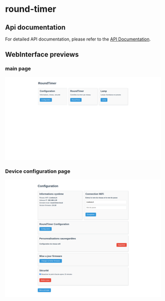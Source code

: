 # round-timer

## Api documentation

For detailed API documentation, please refer to the [API Documentation](./documentations/API%20Documentation.md).

## WebInterface previews

### main page

![WebInterface Preview](./documentations/webinterface/screenshots/main.png)


### Device configuration page

![WebInterface Preview](./documentations/webinterface/screenshots/device-configuration.png)


